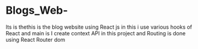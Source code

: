 # Blogs_Web-
Its is thethis is the  blog website using React js in this i use various hooks of React and main is I create  context API in this project and Routing is done using React Router dom 
